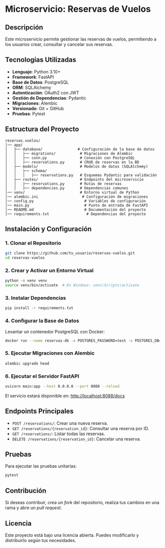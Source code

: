 # Microservicio: Reservas de Vuelos

## Descripción
Este microservicio permite gestionar las reservas de vuelos, permitiendo a los usuarios crear, consultar y cancelar sus reservas.

## Tecnologías Utilizadas
- **Lenguaje**: Python 3.10+
- **Framework**: FastAPI
- **Base de Datos**: PostgreSQL
- **ORM**: SQLAlchemy
- **Autenticación**: OAuth2 con JWT
- **Gestión de Dependencias**: Pydantic
- **Migraciones**: Alembic
- **Versionado**: Git + GitHub
- **Pruebas**: Pytest

## Estructura del Proyecto
```
reservas.vuelos/
│── app/
│   ├── database/                # Configuración de la base de datos
│   │   ├── migrations/           # Migraciones de Alembic
│   │   ├── conn.py               # Conexión con PostgreSQL
│   │   ├── reservations.py       # CRUD de reservas en la BD
│   ├── models/                   # Modelos de datos (SQLAlchemy)
│   │   ├── schema/
│   │   │   ├── reservations.py   # Esquemas Pydantic para validación
│   ├── routes/                   # Endpoints del microservicio
│   │   ├── reservations.py       # Rutas de reservas
│   │   ├── dependencies.py       # Dependencias comunes
│── venv/                         # Entorno virtual de Python
│── alembic.ini                    # Configuración de migraciones
│── config.py                       # Variables de configuración
│── main.py                         # Punto de entrada de FastAPI
│── README.md                       # Documentación del proyecto
│── requirements.txt                 # Dependencias del proyecto
```

## Instalación y Configuración

### 1. Clonar el Repositorio
```bash
git clone https://github.com/tu_usuario/reservas-vuelos.git
cd reservas-vuelos
```

### 2. Crear y Activar un Entorno Virtual
```bash
python -m venv venv
source venv/bin/activate  # En Windows: venv\Scripts\activate
```

### 3. Instalar Dependencias
```bash
pip install -r requirements.txt
```

### 4. Configurar la Base de Datos
Levantar un contenedor PostgreSQL con Docker:
```bash
docker run --name reservas-db -e POSTGRES_PASSWORD=test -e POSTGRES_DB=reservas -e POSTGRES_USER=test -p 5434:5432 timescale/timescaledb:latest-pg14
```

### 5. Ejecutar Migraciones con Alembic
```bash
alembic upgrade head
```

### 6. Ejecutar el Servidor FastAPI
```bash
uvicorn main:app --host 0.0.0.0 --port 8088 --reload
```

El servicio estará disponible en: [http://localhost:8088/docs](http://localhost:8088/docs)

## Endpoints Principales
- `POST /reservations/`: Crear una nueva reserva.
- `GET /reservations/{reservation_id}`: Consultar una reserva por ID.
- `GET /reservations/`: Listar todas las reservas.
- `DELETE /reservations/{reservation_id}`: Cancelar una reserva.

## Pruebas
Para ejecutar las pruebas unitarias:
```bash
pytest
```

## Contribución
Si deseas contribuir, crea un *fork* del repositorio, realiza tus cambios en una rama y abre un *pull request*.

## Licencia
Este proyecto está bajo una licencia abierta. Puedes modificarlo y distribuirlo según tus necesidades.

